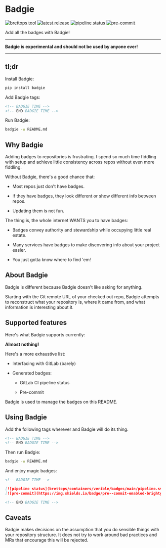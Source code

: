 # Badgie

<!-- BADGIE TIME -->

[![brettops tool](https://img.shields.io/badge/brettops-tool-209cdf?labelColor=162d50)](https://brettops.io)
[![latest release](https://img.shields.io/gitlab/v/release/brettops/tools/badgie)](https://gitlab.com/brettops/tools/badgie/-/releases)
[![pipeline status](https://gitlab.com/brettops/tools/badgie/badges/main/pipeline.svg)](https://gitlab.com/brettops/tools/badgie/-/commits/main)
[![pre-commit](https://img.shields.io/badge/pre--commit-enabled-brightgreen?logo=pre-commit&logoColor=white)](https://github.com/pre-commit/pre-commit)

<!-- END BADGIE TIME -->

Add all the badges with Badgie!

---

**Badgie is experimental and should not be used by anyone ever!**

---

## tl;dr

Install Badgie:

```bash
pip install badgie
```

Add Badgie tags:

```md
<!-- BADGIE TIME -->
<!-- END BADGIE TIME -->
```

Run Badgie:

```bash
badgie -w README.md
```

## Why Badgie

Adding badges to repositories is frustrating. I spend so much time fiddling with
setup and achieve little consistency across repos without even more fiddling.

Without Badgie, there's a good chance that:

- Most repos just don't have badges.

- If they have badges, they look different or show different info between repos.

- Updating them is not fun.

The thing is, the whole internet WANTS you to have badges:

- Badges convey authority and stewardship while occupying little real estate.

- Many services have badges to make discovering info about your project easier.

- You just gotta know where to find 'em!

## About Badgie

Badgie is different because Badgie doesn't like asking for anything.

Starting with the Git remote URL of your checked out repo, Badgie attempts to
reconstruct what your repository is, where it came from, and what information is
interesting about it.

## Supported features

Here's what Badgie supports currently:

**Almost nothing!**

Here's a more exhaustive list:

- Interfacing with GitLab (barely)

- Generated badges:

  - GitLab CI pipeline status

  - Pre-commit

Badgie is used to manage the badges on this README.

## Using Badgie

Add the following tags wherever and Badgie will do its thing.

```md
<!-- BADGIE TIME -->
<!-- END BADGIE TIME -->
```

Then run Badgie:

```bash
badgie -w README.md
```

And enjoy magic badges:

```md
<!-- BADGIE TIME -->

[![pipeline status](brettops/containers/verible/badges/main/pipeline.svg)](brettops/containers/verible/-/commits/main)
[![pre-commit](https://img.shields.io/badge/pre--commit-enabled-brightgreen?logo=pre-commit&logoColor=white)](https://github.com/pre-commit/pre-commit)

<!-- END BADGIE TIME -->
```

## Caveats

Badgie makes decisions on the assumption that you do sensible things with your
repository structure. It does not try to work around bad practices and MRs that
encourage this will be rejected.

